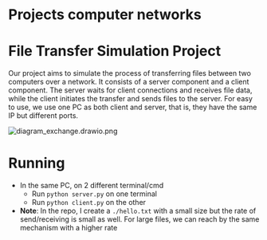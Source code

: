 # Projects computer networks

# File Transfer Simulation Project

Our project aims to simulate the process of transferring files between two computers over a network. It consists of a server component and a client component. The server waits for client connections and receives file data, while the client initiates the transfer and sends files to the server. For easy to use, we use one PC as both client and server, that is, they have the same IP but different ports.

![diagram_exchange.drawio.png](https://s3-us-west-2.amazonaws.com/secure.notion-static.com/32b63b27-23ba-4596-98aa-5d2e7c5cf37a/diagram_exchange.drawio.png)

# Running

- In the same PC, on 2 different terminal/cmd
    - Run `python server.py` on one terminal
    - Run `python client.py` on the other
- **Note**: In the repo, I create a `./hello.txt` with a small size but the rate of send/receiving is small as well. For large files, we can reach by the same mechanism with a higher rate